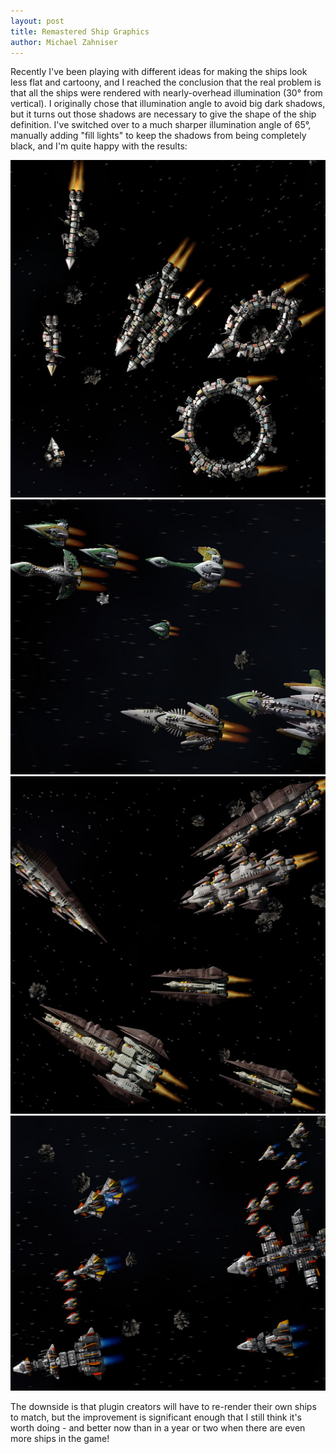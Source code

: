```yaml
---
layout: post
title: Remastered Ship Graphics
author: Michael Zahniser
---
```

Recently I've been playing with different ideas for making the ships look less flat and cartoony, and I reached the conclusion that the real problem is that all the ships were rendered with nearly-overhead illumination (30&deg; from vertical). I originally chose that illumination angle to avoid big dark shadows, but it turns out those shadows are necessary to give the shape of the ship definition. I've switched over to a much sharper illumination angle of 65&deg;, manually adding "fill lights" to keep the shadows from being completely black, and I'm quite happy with the results:

<img class="centered shadowed" src="/images/blog/mereti.jpg" width="540" height="540" />

<img class="centered shadowed" src="/images/blog/wanderers.jpg" width="540" height="440" />

<img class="centered shadowed" src="/images/blog/sestor.jpg" width="540" height="540" />

<img class="centered shadowed" src="/images/blog/navy.jpg" width="540" height="440" />

The downside is that plugin creators will have to re-render their own ships to match, but the improvement is significant enough that I still think it's worth doing - and better now than in a year or two when there are even more ships in the game!
